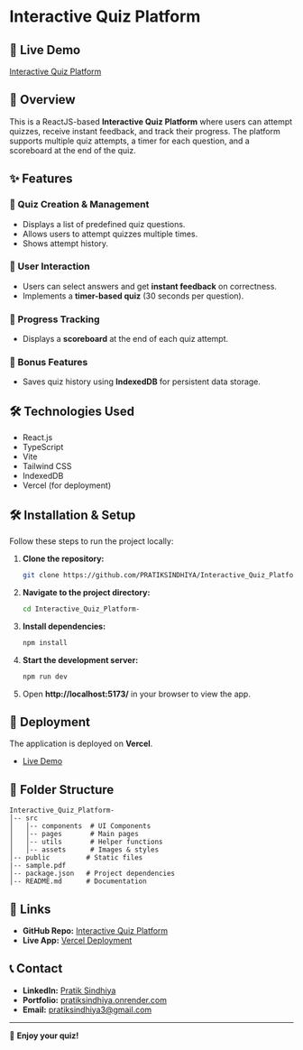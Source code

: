 # Interactive Quiz Platform

## 🚀 Live Demo
[Interactive Quiz Platform](https://interactive-quiz-platform-jade.vercel.app/)

## 📌 Overview
This is a ReactJS-based **Interactive Quiz Platform** where users can attempt quizzes, receive instant feedback, and track their progress. The platform supports multiple quiz attempts, a timer for each question, and a scoreboard at the end of the quiz.

## ✨ Features

### 🔹 Quiz Creation & Management
- Displays a list of predefined quiz questions.
- Allows users to attempt quizzes multiple times.
- Shows attempt history.

### 🔹 User Interaction
- Users can select answers and get **instant feedback** on correctness.
- Implements a **timer-based quiz** (30 seconds per question).

### 🔹 Progress Tracking
- Displays a **scoreboard** at the end of each quiz attempt.

### 🔹 Bonus Features
- Saves quiz history using **IndexedDB** for persistent data storage.

## 🛠️ Technologies Used
- React.js
- TypeScript
- Vite
- Tailwind CSS
- IndexedDB
- Vercel (for deployment)

## 🛠️ Installation & Setup
Follow these steps to run the project locally:

1. **Clone the repository:**
   ```bash
   git clone https://github.com/PRATIKSINDHIYA/Interactive_Quiz_Platform-.git
   ```
2. **Navigate to the project directory:**
   ```bash
   cd Interactive_Quiz_Platform-
   ```
3. **Install dependencies:**
   ```bash
   npm install
   ```
4. **Start the development server:**
   ```bash
   npm run dev
   ```
5. Open **http://localhost:5173/** in your browser to view the app.

## 🚀 Deployment
The application is deployed on **Vercel**.
- [Live Demo](https://interactive-quiz-platform-jade.vercel.app/)

## 📂 Folder Structure
```
Interactive_Quiz_Platform-
│-- src
│   │-- components  # UI Components
│   │-- pages       # Main pages
│   │-- utils       # Helper functions
│   │-- assets      # Images & styles
│-- public         # Static files
|-- sample.pdf
│-- package.json   # Project dependencies
│-- README.md      # Documentation
```

## 🔗 Links
- **GitHub Repo:** [Interactive Quiz Platform](https://github.com/PRATIKSINDHIYA/Interactive_Quiz_Platform-)
- **Live App:** [Vercel Deployment](https://interactive-quiz-platform-jade.vercel.app/)

## 📞 Contact
- **LinkedIn:** [Pratik Sindhiya](https://www.linkedin.com/in/pratiksindhiya/)
- **Portfolio:** [pratiksindhiya.onrender.com](https://pratiksindhiya.onrender.com/)
- **Email:** pratiksindhiya3@gmail.com

---
🎉 **Enjoy your quiz!**
